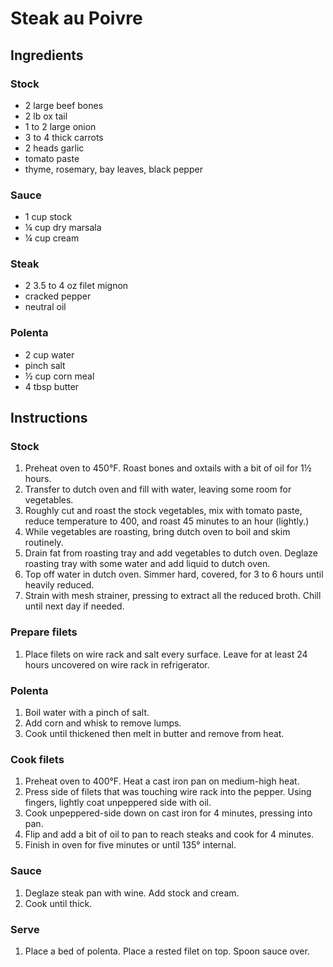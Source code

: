 # Steak au Poivre

## Ingredients

### Stock

 - 2 large beef bones
 - 2 lb ox tail
 - 1 to 2 large onion
 - 3 to 4 thick carrots
 - 2 heads garlic
 - tomato paste
 - thyme, rosemary, bay leaves, black pepper

### Sauce

 - 1 cup stock
 - ¼ cup dry marsala
 - ¼ cup cream

### Steak

 - 2 3.5 to 4 oz filet mignon
 - cracked pepper
 - neutral oil

### Polenta

 - 2 cup water
 - pinch salt
 - ½ cup corn meal
 - 4 tbsp butter

## Instructions

### Stock

 1. Preheat oven to 450°F. Roast bones and oxtails with a bit of oil for 1½ hours.
 2. Transfer to dutch oven and fill with water, leaving some room for vegetables.
 3. Roughly cut and roast the stock vegetables, mix with tomato paste, reduce temperature to 400, and roast 45 minutes to an hour (lightly.)
 4. While vegetables are roasting, bring dutch oven to boil and skim routinely.
 5. Drain fat from roasting tray and add vegetables to dutch oven. Deglaze roasting tray with some water and add liquid to dutch oven.
 6. Top off water in dutch oven. Simmer hard, covered, for 3 to 6 hours until heavily reduced.
 7. Strain with mesh strainer, pressing to extract all the reduced broth. Chill until next day if needed.

### Prepare filets

 1. Place filets on wire rack and salt every surface. Leave for at least 24 hours uncovered on wire rack in refrigerator.

### Polenta

 1. Boil water with a pinch of salt.
 2. Add corn and whisk to remove lumps.
 3. Cook until thickened then melt in butter and remove from heat.

### Cook filets

 1. Preheat oven to 400°F. Heat a cast iron pan on medium-high heat.
 2. Press side of filets that was touching wire rack into the pepper. Using fingers, lightly coat unpeppered side with oil.
 3. Cook unpeppered-side down on cast iron for 4 minutes, pressing into pan.
 4. Flip and add a bit of oil to pan to reach steaks and cook for 4 minutes.
 5. Finish in oven for five minutes or until 135° internal.

### Sauce

 1. Deglaze steak pan with wine. Add stock and cream.
 2. Cook until thick.

### Serve

 1. Place a bed of polenta. Place a rested filet on top. Spoon sauce over.

